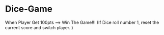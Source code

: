 # Dice-Game
When Player Get 100pts ==> Win The Game!!! (If Dice roll number 1, reset the current score and switch player. )
